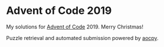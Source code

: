 # Advent of Code 2019

My solutions for [Advent of Code](https://adventofcode.com) 2019. Merry Christmas!

Puzzle retrieval and automated submission powered by [aocpy](https://pypi.org/project/aocpy/).

